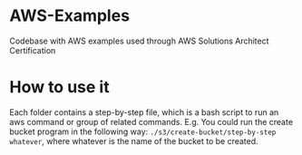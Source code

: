 # AWS-Examples
Codebase with AWS examples used through AWS Solutions Architect Certification

# How to use it
Each folder contains a step-by-step file, which is a bash script to run an aws command or group of related commands. E.g. You could run the create bucket program in the following way: `./s3/create-bucket/step-by-step whatever`, where whatever is the name of the bucket to be created.
